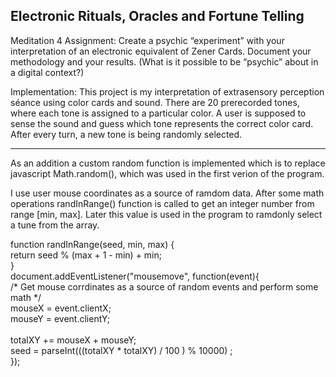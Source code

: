 ## Electronic Rituals, Oracles and Fortune Telling

Meditation 4
Assignment: Create a psychic “experiment” with your interpretation of an electronic equivalent of Zener Cards. Document your methodology and your results. (What is it possible to be “psychic” about in a digital context?)

Implementation: This project is my interpretation of extrasensory perception séance using color cards and sound. There are 20 prerecorded tones, where each tone is assigned to a particular color. A user is supposed to sense the sound and guess which tone represents the correct color card. After every turn, a new tone is being randomly selected.

---------------------------------

As an addition a custom random function is implemented which is to replace javascript Math.random(), which was used in the first verion of the program.

I use user mouse coordinates as a source of ramdom data. After some math operations randInRange() function is called to get an integer number from range [min, max]. Later this value is used in the program to ramdonly select a tune from the array.

function randInRange(seed, min, max) {<br>
  return seed % (max + 1 - min) + min;<br>
}<br>
document.addEventListener("mousemove", function(event){<br>
  /* Get mouse corrdinates as a source of random events and perform some math */<br>
  mouseX = event.clientX;<br>
  mouseY = event.clientY;<br>
<br>
  totalXY += mouseX + mouseY;<br>
  seed = parseInt(((totalXY * totalXY) / 100 ) % 10000) ;<br>
});<br>
